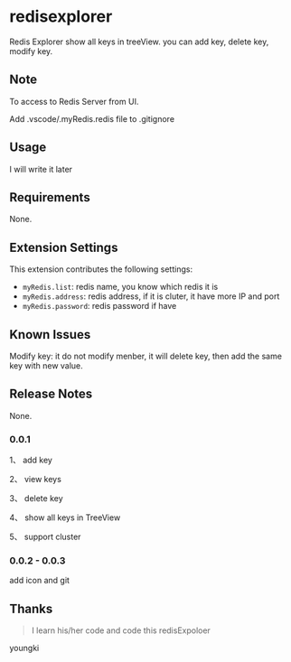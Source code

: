 # redisexplorer

Redis Explorer show all keys in treeView. you can add key, delete key, modify key.

## Note

To access to Redis Server from UI.

Add .vscode/.myRedis.redis file to .gitignore

## Usage

I will write it later

## Requirements

None.

## Extension Settings

This extension contributes the following settings:

* `myRedis.list`: redis name, you know which redis it is
* `myRedis.address`: redis address, if it is cluter, it have more IP and port
* `myRedis.password`: redis password if have

## Known Issues

Modify key: it do not modify menber, it will delete key, then add the same key with new value.

## Release Notes

None.

### 0.0.1

1、 add key

2、 view keys

3、 delete key

4、 show all keys in TreeView

5、 support cluster

### 0.0.2 - 0.0.3

add icon and git

## Thanks

>I learn his/her code and code this redisExpoloer

youngki